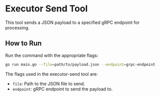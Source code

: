 # Executor Send Tool

This tool sends a JSON payload to a specified gRPC endpoint for processing.

## How to Run

Run the command with the appropriate flags:
```sh
go run main.go --file=path/to/payload.json --endpoint=grpc-endpoint
```

The flags used in the executor-send tool are:

- `file`: Path to the JSON file to send.
- `endpoint`: gRPC endpoint to send the payload to.